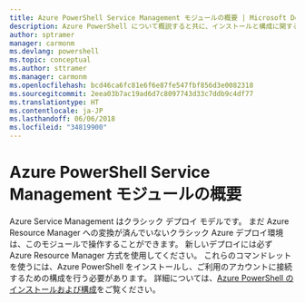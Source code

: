 ```yaml
---
title: Azure PowerShell Service Management モジュールの概要 | Microsoft Docs
description: Azure PowerShell について概説すると共に、インストールと構成に関するページへのリンクを紹介します。
author: sptramer
manager: carmonm
ms.devlang: powershell
ms.topic: conceptual
ms.author: sttramer
ms.manager: carmonm
ms.openlocfilehash: bcd46ca6fc81e6f6e87fe547fbf856d3e0082318
ms.sourcegitcommit: 2eea03b7ac19ad6d7c8097743d33c7ddb9c4df77
ms.translationtype: HT
ms.contentlocale: ja-JP
ms.lasthandoff: 06/06/2018
ms.locfileid: "34819900"
---
```

# <a name="overview-of-the-azure-powershell-service-management-module"></a>Azure PowerShell Service Management モジュールの概要

Azure Service Management はクラシック デプロイ モデルです。 まだ Azure Resource Manager への変換が済んでいないクラシック Azure デプロイ環境は、このモジュールで操作することができます。 新しいデプロイには必ず Azure Resource Manager 方式を使用してください。 これらのコマンドレットを使うには、Azure PowerShell をインストールし、ご利用のアカウントに接続するための構成を行う必要があります。 詳細については、[Azure PowerShell のインストールおよび構成](install-azure-ps.md)をご覧ください。
